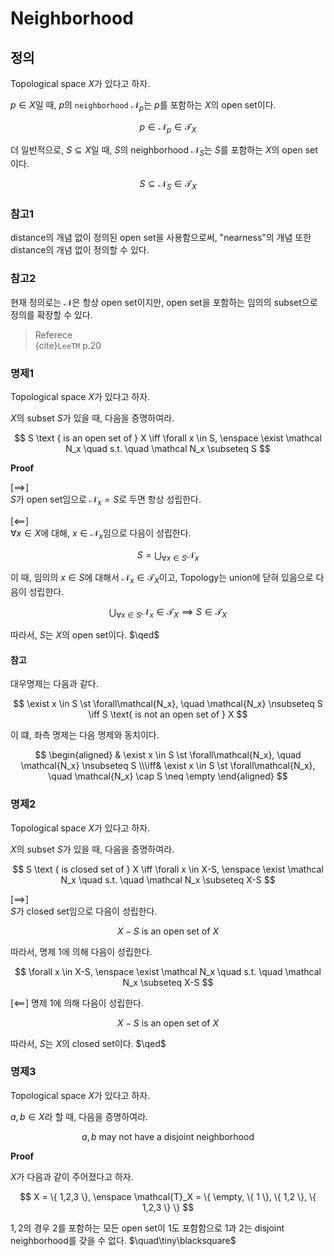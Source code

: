 # Neighborhood

## 정의
Topological space $X$가 있다고 하자.

$p \in X$일 때, $p$의 `neighborhood` $\mathcal N_p$는 $p$를 포함하는 $X$의 open set이다.

$$ p \in \mathcal N_p \in \mathcal T_X $$

더 일반적으로, $S \subseteq X$일 때, $S$의 neighborhood $\mathcal N_S$는 $S$를 포함하는 $X$의 open set이다.

$$ S \subseteq \mathcal N_S \in \mathcal T_X $$

### 참고1
distance의 개념 없이 정의된 open set을 사용함으로써, "nearness"의 개념 또한 distance의 개념 없이 정의할 수 있다.

### 참고2
현재 정의로는 $\mathcal N$은 항상 open set이지만,  open set을 포함하는 임의의 subset으로 정의를 확장할 수 있다.

> Referece  
> {cite}`LeeTM` p.20

### 명제1
Topological space $X$가 있다고 하자.

$X$의 subset $S$가 있을 때, 다음을 증명하여라.

$$ S \text { is an open set of } X \iff \forall x \in S, \enspace \exist \mathcal N_x \quad s.t. \quad \mathcal N_x \subseteq S $$

**Proof**

[$\implies$]  
$S$가 open set임으로 $\mathcal N_x = S$로 두면 항상 성립한다.

[$\impliedby$]  
$\forall x \in X$에 대해, $x \in \mathcal N_x$임으로 다음이 성립한다.

$$ S = \bigcup_{\forall x \in S} \mathcal N_x $$

이 때, 임의의 $x \in S$에 대해서 $\mathcal N_x \in \mathcal T_X$이고, Topology는 union에 닫혀 있음으로 다음이 성립한다.

$$ \bigcup_{\forall x \in S} \mathcal N_x \in \mathcal T_X \implies S \in \mathcal T_X $$

따라서, $S$는 $X$의 open set이다. $\qed$

#### 참고
대우명제는 다음과 같다.

$$ \exist x \in S \st \forall\mathcal{N_x}, \quad \mathcal{N_x} \nsubseteq S \iff S \text{ is not an open set of } X $$

이 떄, 좌측 명제는 다음 명제와 동치이다.

$$ \begin{aligned} & \exist x \in S \st \forall\mathcal{N_x}, \quad \mathcal{N_x} \nsubseteq S \\\iff& \exist x \in S \st \forall\mathcal{N_x}, \quad \mathcal{N_x} \cap S \neq \empty \end{aligned} $$

### 명제2
Topological space $X$가 있다고 하자.

$X$의 subset $S$가 있을 때, 다음을 증명하여라.

$$ S \text { is closed set of } X \iff \forall x \in X-S, \enspace \exist \mathcal N_x \quad s.t. \quad \mathcal N_x \subseteq X-S $$

[$\implies$]  
$S$가 closed set임으로 다음이 성립한다.

$$ X-S \text{ is an open set of } X $$

따라서, 명제 1에 의해 다음이 성립한다.

$$ \forall x \in X-S, \enspace \exist \mathcal N_x \quad s.t. \quad \mathcal N_x \subseteq X-S $$

[$\impliedby$] 
명제 1에 의해 다음이 성립한다.

$$ X-S \text{ is an open set of } X $$

따라서, $S$는 $X$의 closed set이다. $\qed$

### 명제3
Topological space $X$가 있다고 하자.

$a,b \in X$라 할 때, 다음을 증명하여라.

$$ a,b \text{ may not have a disjoint neighborhood} $$

**Proof**

$X$가 다음과 같이 주어졌다고 하자.

$$ X = \{ 1,2,3 \}, \enspace \mathcal{T}_X = \{ \empty, \{ 1 \}, \{ 1,2 \}, \{ 1,2,3 \} \} $$

$1,2$의 경우 $2$를 포함하는 모든 open set이 $1$도 포함함으로 $1$과 $2$는 disjoint neighborhood를 갖을 수 없다. $\quad\tiny\blacksquare$

